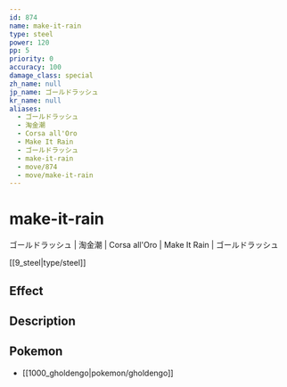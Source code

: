 ```yaml
---
id: 874
name: make-it-rain
type: steel
power: 120
pp: 5
priority: 0
accuracy: 100
damage_class: special
zh_name: null
jp_name: ゴールドラッシュ
kr_name: null
aliases:
  - ゴールドラッシュ
  - 淘金潮
  - Corsa all'Oro
  - Make It Rain
  - ゴールドラッシュ
  - make-it-rain
  - move/874
  - move/make-it-rain
---
```

# make-it-rain
    
ゴールドラッシュ | 淘金潮 | Corsa all'Oro | Make It Rain | ゴールドラッシュ

[[9_steel|type/steel]]

## Effect



## Description



## Pokemon

- [[1000_gholdengo|pokemon/gholdengo]]

